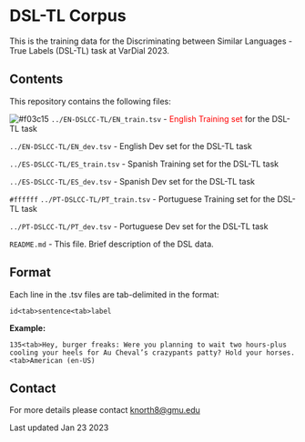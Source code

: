 <h1>DSL-TL Corpus</h1>

This is the training data for the Discriminating between Similar Languages - True Labels (DSL-TL) task at VarDial 2023.

<h2>Contents</h2>

This repository contains the following files:

![#f03c15](https://placehold.co/15x15/f03c15/f03c15.png) `../EN-DSLCC-TL/EN_train.tsv`               - <FONT COLOR="#ff0000">English Training set</FONT> for the DSL-TL task 

`../EN-DSLCC-TL/EN_dev.tsv`                 - English Dev set for the DSL-TL task 

`../ES-DSLCC-TL/ES_train.tsv` 							- Spanish Training set for the DSL-TL task 

`../ES-DSLCC-TL/ES_dev.tsv` 						  	- Spanish Dev set for the DSL-TL task 

`#ffffff` `../PT-DSLCC-TL/PT_train.tsv` 							- Portuguese Training set for the DSL-TL task 

`../PT-DSLCC-TL/PT_dev.tsv` 							  - Portuguese Dev set for the DSL-TL task 

`README.md` 								                - This file. Brief description of the DSL data. 

<h2>Format</h2>

Each line in the .tsv files are tab-delimited in the format:

`id<tab>sentence<tab>label`

<strong>Example:</strong> 

`135<tab>Hey, burger freaks: Were you planning to wait two hours-plus cooling your heels for Au Cheval’s crazypants patty? Hold your horses.<tab>American (en-US)`

<h2>Contact</h2>

For more details please contact knorth8@gmu.edu

Last updated Jan 23 2023
